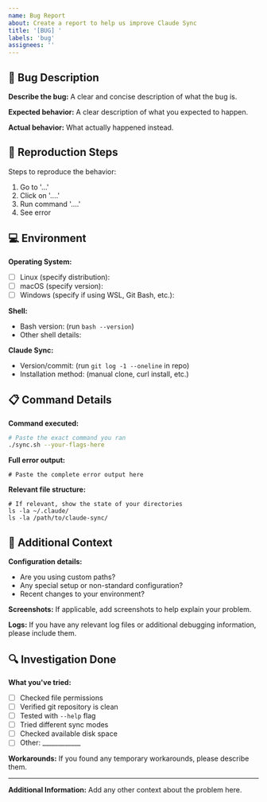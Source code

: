 ```yaml
---
name: Bug Report
about: Create a report to help us improve Claude Sync
title: '[BUG] '
labels: 'bug'
assignees: ''
---
```


## 🐛 Bug Description

**Describe the bug:**
A clear and concise description of what the bug is.

**Expected behavior:**
A clear description of what you expected to happen.

**Actual behavior:**
What actually happened instead.

## 🔄 Reproduction Steps

Steps to reproduce the behavior:
1. Go to '...'
2. Click on '....'
3. Run command '....'
4. See error

## 💻 Environment

**Operating System:**
- [ ] Linux (specify distribution):
- [ ] macOS (specify version):
- [ ] Windows (specify if using WSL, Git Bash, etc.):

**Shell:**
- Bash version: (run `bash --version`)
- Other shell details:

**Claude Sync:**
- Version/commit: (run `git log -1 --oneline` in repo)
- Installation method: (manual clone, curl install, etc.)

## 📋 Command Details

**Command executed:**
```bash
# Paste the exact command you ran
./sync.sh --your-flags-here
```

**Full error output:**
```
# Paste the complete error output here
```

**Relevant file structure:**
```
# If relevant, show the state of your directories
ls -la ~/.claude/
ls -la /path/to/claude-sync/
```

## 📎 Additional Context

**Configuration details:**
- Are you using custom paths?
- Any special setup or non-standard configuration?
- Recent changes to your environment?

**Screenshots:**
If applicable, add screenshots to help explain your problem.

**Logs:**
If you have any relevant log files or additional debugging information, please include them.

## 🔍 Investigation Done

**What you've tried:**
- [ ] Checked file permissions
- [ ] Verified git repository is clean
- [ ] Tested with `--help` flag
- [ ] Tried different sync modes
- [ ] Checked available disk space
- [ ] Other: ____________

**Workarounds:**
If you found any temporary workarounds, please describe them.

---

**Additional Information:**
Add any other context about the problem here.
